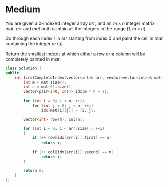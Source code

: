 # Medium

You are given a 0-indexed integer array $arr$, and an $m \times n$ integer matrix $mat$. $arr$ and $mat$ both contain all the integers in the range $[1, m \times n]$.

Go through each index $i$ in arr starting from index $0$ and paint the cell in $mat$ containing the integer $arr[i]$.

Return the smallest index $i$ at which either a row or a column will be completely painted in $mat$.

```cpp
class Solution {
public:
    int firstCompleteIndex(vector<int>& arr, vector<vector<int>>& mat) {
        int m = mat.size();
        int n = mat[0].size();
        vector<pair<int, int>> idx(m * n + 1);

        for (int i = 0; i < m; ++i)
            for (int j = 0; j < n; ++j)
                idx[mat[i][j]] = {i, j};

        vector<int> row(m), col(n);

        for (int i = 0; i < arr.size(); ++i)
        {
            if (++ row[idx[arr[i]].first] == n)
                return i;
            
            if (++ col[idx[arr[i]].second] == m)
                return i;
        }

        return 0;
    }
};
```
